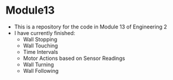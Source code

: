 # Module13
 - This is a repository for the code in Module 13 of Engineering 2
 - I have currently finished:
   - Wall Stopping
   - Wall Touching
   - Time Intervals
   - Motor Actions based on Sensor Readings
   - Wall Turning
   - Wall Following
